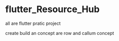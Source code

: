 # flutter_Resource_Hub
all are flutter pratic project


create build an concept are row and callum concept
